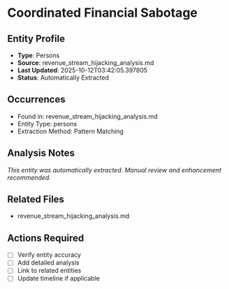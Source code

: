 # Coordinated Financial Sabotage

## Entity Profile
- **Type**: Persons
- **Source**: revenue_stream_hijacking_analysis.md
- **Last Updated**: 2025-10-12T03:42:05.397805
- **Status**: Automatically Extracted

## Occurrences
- Found in: revenue_stream_hijacking_analysis.md
- Entity Type: persons
- Extraction Method: Pattern Matching

## Analysis Notes
*This entity was automatically extracted. Manual review and enhancement recommended.*

## Related Files
- revenue_stream_hijacking_analysis.md

## Actions Required
- [ ] Verify entity accuracy
- [ ] Add detailed analysis
- [ ] Link to related entities
- [ ] Update timeline if applicable
